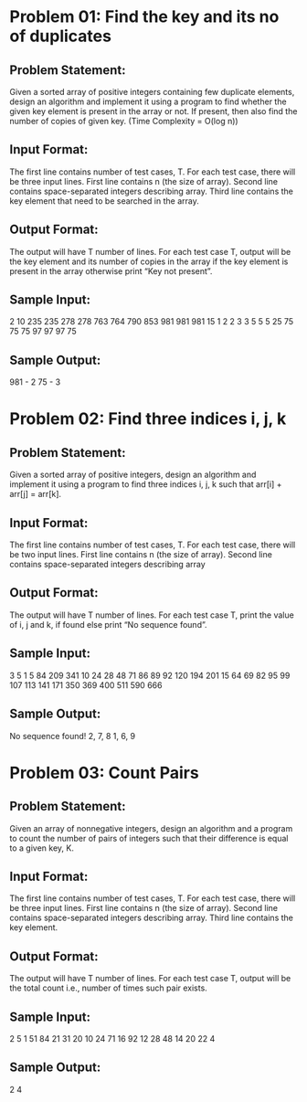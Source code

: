 # Problem 01: Find the key and its no of duplicates

## Problem Statement:
Given a sorted array of positive integers containing few duplicate elements, design an algorithm and implement it using a program to find whether the given key element is present in the array or not. If present, then also find the number of copies of given key. (Time Complexity = O(log n))

## Input Format:
The first line contains number of test cases, T.
For each test case, there will be three input lines.
First line contains n (the size of array).
Second line contains space-separated integers describing array.
Third line contains the key element that need to be searched in the array.

## Output Format:
The output will have T number of lines.
For each test case T, output will be the key element and its number of copies in the array if the key element is present in the array otherwise print “Key not present”.

## Sample Input:
2
10
235 235 278 278 763 764 790 853 981 981
981
15
1 2 2 3 3 5 5 5 25 75 75 75 97 97 97
75

## Sample Output:
981 - 2
75 - 3

  

# Problem 02: Find three indices i, j, k
## Problem Statement:
Given a sorted array of positive integers, design an algorithm and implement it using a program to find three indices i, j, k such that arr[i] + arr[j] = arr[k].

## Input Format:
The first line contains number of test cases, T.
For each test case, there will be two input lines.
First line contains n (the size of array).
Second line contains space-separated integers describing array

## Output Format:
The output will have T number of lines.
For each test case T, print the value of i, j and k, if found else print “No sequence found”.

## Sample Input:
3
5
1 5 84 209 341
10
24 28 48 71 86 89 92 120 194 201
15
64 69 82 95 99 107 113 141 171 350 369 400 511 590 666

## Sample Output:
No sequence found!
2, 7, 8
1, 6, 9

  

# Problem 03: Count Pairs

## Problem Statement:
Given an array of nonnegative integers, design an algorithm and a program to count the number of pairs of integers such that their difference is equal to a given key, K.

## Input Format:
The first line contains number of test cases, T.
For each test case, there will be three input lines.
First line contains n (the size of array).
Second line contains space-separated integers describing array.
Third line contains the key element.

## Output Format:
The output will have T number of lines.
For each test case T, output will be the total count i.e., number of times such pair exists.

## Sample Input:
2
5
1 51 84 21 31
20
10
24 71 16 92 12 28 48 14 20 22
4

## Sample Output:
2
4
